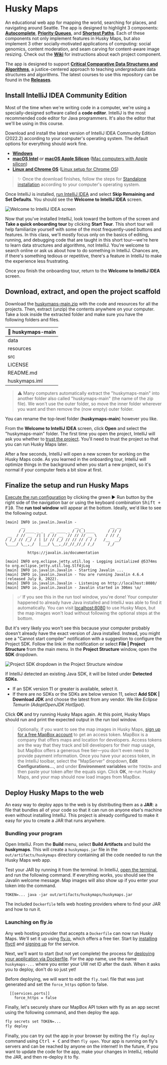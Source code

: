 # Husky Maps

An educational web app for mapping the world, searching for places, and navigating around Seattle. The app is designed to highlight 3 components: [**Autocomplete**](https://github.com/kevinlin1/huskymaps/wiki/Autocomplete), [**Priority Queues**](https://github.com/kevinlin1/huskymaps/wiki/Priority-Queues), and [**Shortest Paths**](https://github.com/kevinlin1/huskymaps/wiki/Shortest-Paths). Each of these components not only implement features in Husky Maps, but also implement 3 other socially-motivated applications of computing: social genomics, content moderation, and seam carving for content-aware image resizing. Check out the [**Wiki**](https://github.com/kevinlin1/huskymaps/wiki) for instructions about each project component.

The app is designed to support [**Critical Comparative Data Structures and Algorithms**](https://kevinl.info/cs-education-for-the-socially-just-worlds-we-need/), a justice-centered approach to teaching undergraduate data structures and algorithms. The latest courses to use this repository can be found in the [**Releases**](https://github.com/kevinlin1/huskymaps/releases).

## Install IntelliJ IDEA Community Edition

Most of the time when we're writing code in a computer, we're using a specially-designed software called a **code editor**. IntelliJ is the most recommended code editor for Java programmers. It's also the editor that we'll be using in this course.

Download and install the latest version of IntelliJ IDEA Community Edition (2022.2) according to your computer's operating system. The default options for everything should work fine.

* [**Windows**](https://download.jetbrains.com/idea/ideaIC-2022.2.exe)
* [**macOS Intel**](https://download.jetbrains.com/idea/ideaIC-2022.2.dmg) or [**macOS Apple Silicon**](https://download.jetbrains.com/idea/ideaIC-2022.2-aarch64.dmg) ([Mac computers with Apple silicon](https://support.apple.com/en-us/HT211814))
* [**Linux and Chrome OS**](https://download.jetbrains.com/idea/ideaIC-2022.2.tar.gz) ([Linux setup for Chrome OS](https://chromeos.dev/en/linux/setup))

> ✨ Once the download finishes, follow the steps for [Standalone installation](https://www.jetbrains.com/help/idea/installation-guide.html#standalone) according to your computer's operating system.

Once IntelliJ is installed, [run IntelliJ IDEA](https://www.jetbrains.com/help/idea/run-for-the-first-time.html) and select **Skip Remaining and Set Defaults**. You should see the **Welcome to IntelliJ IDEA** screen.

![Welcome to IntelliJ IDEA screen](https://resources.jetbrains.com/help/img/idea/2022.2/ij_welcome_window.png)

Now that you've installed IntelliJ, look toward the bottom of the screen and **Take a quick onboarding tour** by clicking **Start Tour**. This short tour will help familiarize yourself with some of the most frequently-used buttons and features. In this class, we'll mostly focus only on the basics of editing, running, and debugging code that are taught in this short tour—we're here to learn data structures and algorithms, not IntelliJ. You're welcome to search online or ask us about how to do something in IntelliJ. Chances are, if there's something tedious or repetitive, there's a feature in IntelliJ to make the experience less frustrating.

Once you finish the onboarding tour, return to the **Welcome to IntelliJ IDEA** screen.

## Download, extract, and open the project scaffold

Download the [huskymaps-main.zip](https://github.com/kevinlin1/huskymaps/archive/refs/heads/main.zip) with the code and resources for all the projects. Then, extract (unzip) the contents anywhere on your computer. Take a look inside the extracted folder and make sure you have the following folders and files.

| 📂 huskymaps-main |
| ----------------- |
| data              |
| resources         |
| src               |
| LICENSE           |
| README.md         |
| huskymaps.iml     |

> ⚠️ Many computers automatically extract the "huskymaps-main" into another folder also called "huskymaps-main" (the name of the zip file). We won't use the outer folder, so move the inner folder wherever you want and then remove the (now empty) outer folder.

You can rename the top-level folder (**huskymaps-main**) however you like.

From the **Welcome to IntelliJ IDEA** screen, click **Open** and select the "huskymaps-main" folder. The first time you open the project, IntelliJ will ask you whether to [trust the project](https://www.jetbrains.com/help/idea/project-security.html). You'll need to trust the project so that you can run Husky Maps later.

After a few seconds, IntelliJ will open a new screen for working on the Husky Maps code. As you learned in the onboarding tour, IntelliJ will optimize things in the background when you start a new project, so it's normal if your computer feels a bit slow at first.

## Finalize the setup and run Husky Maps

[Execute the run configuration](https://resources.jetbrains.com/help/img/idea/2022.2/jt-run-jar.animated.gif) by clicking the green ▶️ Run button by the right side of the navigation bar or using the keyboard combination <kbd>Shift + F10</kbd>. The **run tool window** will appear at the bottom. Ideally, we'd like to see the following output.

```
[main] INFO io.javalin.Javalin -
       __                      __ _            __ __
      / /____ _ _   __ ____ _ / /(_)____      / // /
 __  / // __ `/| | / // __ `// // // __ \    / // /_
/ /_/ // /_/ / | |/ // /_/ // // // / / /   /__  __/
\____/ \__,_/  |___/ \__,_//_//_//_/ /_/      /_/

          https://javalin.io/documentation

[main] INFO org.eclipse.jetty.util.log - Logging initialized @5374ms to org.eclipse.jetty.util.log.Slf4jLog
[main] INFO io.javalin.Javalin - Starting Javalin ...
[main] INFO io.javalin.Javalin - You are running Javalin 4.6.4 (released July 8, 2022).
[main] INFO io.javalin.Javalin - Listening on http://localhost:8080/
[main] INFO io.javalin.Javalin - Javalin started in 306ms \o/
```

> ✅ If you see this in the run tool window, you're done! Your computer happened to already have Java installed and IntelliJ was able to find it automatically. You can visit [localhost:8080](http://localhost:8080) to use Husky Maps, but the map images won't load without following the optional steps at the bottom.

But it's very likely you won't see this because your computer probably doesn't already have the exact version of Java installed. Instead, you might see a "Cannot start compiler" notification with a suggestion to configure the Project SDK. Follow the link in the notification or select **File | Project Structure** from the main menu. In the **Project Structure** window, open the **SDK** dropdown.

![Project SDK dropdown in the Project Structure window](https://resources.jetbrains.com/help/img/idea/2022.2/sdks_project_structure_project.png)

If IntelliJ detected an existing Java SDK, it will be listed under **Detected SDKs**.

* If an SDK version 11 or greater is available, select it.
* If there are no SDKs or the SDKs are below version 11, select **Add SDK | Download JDK** and choose the latest from any vendor. We like _Eclipse Temurin (AdoptOpenJDK HotSpot)_.

Click **OK** and try running Husky Maps again. At this point, Husky Maps should run and print the expected output in the run tool window.

> Optionally, if you want to see the map images in Husky Maps, [sign up for a free MapBox account](https://account.mapbox.com/auth/signup/?route-to=%22https://account.mapbox.com/access-tokens/%22) to get an access token. MapBox is a company that offers maps and location for developers. Access tokens are the way that they track and bill developers for their map usage, but MapBox offers a generous free tier—you don't even need to provide payment information. Once you have your access token, in the IntelliJ toolbar, select the "MapServer" dropdown, **Edit Configurations...**, and under **Environment variables** write `TOKEN=` and then paste your token after the equals sign. Click **OK**, re-run Husky Maps, and your map should now load images from MapBox.

## Deploy Husky Maps to the web

An easy way to deploy apps to the web is by distributing them as a **JAR**: a file that bundles all of your code so that it can run on anyone else's machine even without installing IntelliJ. This project is already configured to make it easy for you to create a JAR that runs anywhere.

### Bundling your program

Open IntelliJ. From the **Build** menu, select **Build Artifacts** and build the **huskymaps**. This will create a `huskymaps.jar` file in the `out/artifacts/huskymaps` directory containing all the code needed to run the Husky Maps web app.

Test your JAR by running it from the terminal. In IntelliJ, [open the terminal](https://www.jetbrains.com/help/idea/terminal-emulator.html#open-terminal), and run the following command. If everything works, you should see the Javalin welcome message. Map images will also show up if you enter your token into the command.

```
TOKEN=... java -jar out/artifacts/huskymaps/huskymaps.jar
```

The included `Dockerfile` tells web hosting providers where to find your JAR and how to run it.

### Launching on fly.io

Any web hosting provider that accepts a `Dockerfile` can now run Husky Maps. We'll set it up using [fly.io](https://fly.io), which offers a free tier. Start by [installing flyctl](https://fly.io/docs/hands-on/install-flyctl/) and [signing up](https://fly.io/docs/hands-on/sign-up/) for the service.

Next, we'll want to start (but not yet complete) the process for [deploying your application via Dockerfile](https://fly.io/docs/hands-on/sign-up/). For the app name, use the name `huskymaps-...` where you enter your UW net ID after the dash. When it asks you to deploy, don't do so just yet!

Before deploying, we will want to edit the `fly.toml` file that was just generated and set the `force_https` option to false.

```
  [[services.ports]]
    force_https = false
```

Finally, let's securely share our MapBox API token with fly as an app secret using the following command, and then deploy the app.

```sh
fly secrets set TOKEN=...
fly deploy
```

Finally, you can try out the app in your browser by exiting the `fly deploy` command using <kbd>Ctrl + C</kbd> and then `fly open`. Your app is running on fly's servers and can be reached by anyone on the internet! In the future, if you want to update the code for the app, make your changes in IntelliJ, rebuild the JAR, and then re-deploy it to fly.
